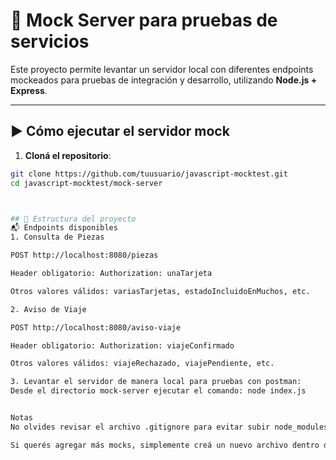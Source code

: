 # 🧪 Mock Server para pruebas de servicios

Este proyecto permite levantar un servidor local con diferentes endpoints mockeados para pruebas de integración y desarrollo, utilizando **Node.js + Express**.


---

## ▶️ Cómo ejecutar el servidor mock

1. **Cloná el repositorio**:

```bash
git clone https://github.com/tuusuario/javascript-mocktest.git
cd javascript-mocktest/mock-server



## 📁 Estructura del proyecto
📬 Endpoints disponibles
1. Consulta de Piezas

POST http://localhost:8080/piezas

Header obligatorio: Authorization: unaTarjeta

Otros valores válidos: variasTarjetas, estadoIncluidoEnMuchos, etc.

2. Aviso de Viaje

POST http://localhost:8080/aviso-viaje

Header obligatorio: Authorization: viajeConfirmado

Otros valores válidos: viajeRechazado, viajePendiente, etc.

3. Levantar el servidor de manera local para pruebas con postman:
Desde el directorio mock-server ejecutar el comando: node index.js


Notas
No olvides revisar el archivo .gitignore para evitar subir node_modules.

Si querés agregar más mocks, simplemente creá un nuevo archivo dentro de mocks/ y agregá el handler en index.js.
